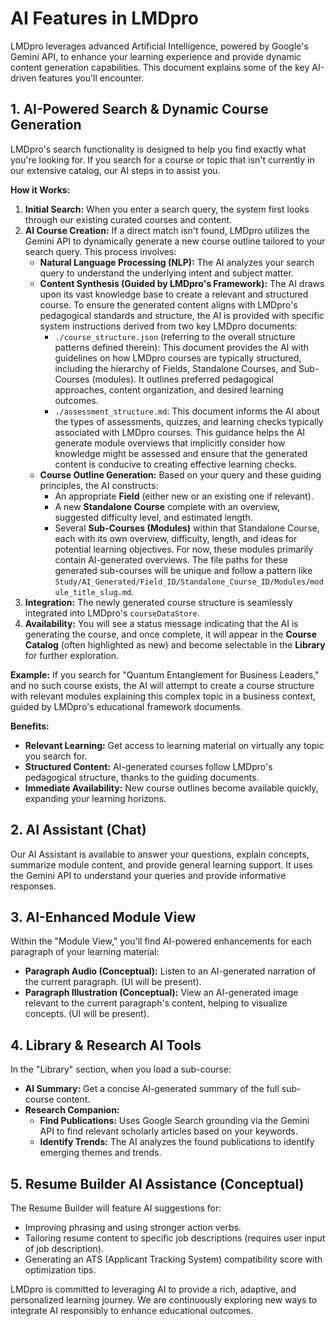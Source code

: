 
# AI Features in LMDpro

LMDpro leverages advanced Artificial Intelligence, powered by Google's Gemini API, to enhance your learning experience and provide dynamic content generation capabilities. This document explains some of the key AI-driven features you'll encounter.

## 1. AI-Powered Search & Dynamic Course Generation

LMDpro's search functionality is designed to help you find exactly what you're looking for. If you search for a course or topic that isn't currently in our extensive catalog, our AI steps in to assist you.

**How it Works:**

1.  **Initial Search:** When you enter a search query, the system first looks through our existing curated courses and content.
2.  **AI Course Creation:** If a direct match isn't found, LMDpro utilizes the Gemini API to dynamically generate a new course outline tailored to your search query. This process involves:
    *   **Natural Language Processing (NLP):** The AI analyzes your search query to understand the underlying intent and subject matter.
    *   **Content Synthesis (Guided by LMDpro's Framework):** The AI draws upon its vast knowledge base to create a relevant and structured course. To ensure the generated content aligns with LMDpro's pedagogical standards and structure, the AI is provided with specific system instructions derived from two key LMDpro documents:
        *   `./course_structure.json` (referring to the overall structure patterns defined therein): This document provides the AI with guidelines on how LMDpro courses are typically structured, including the hierarchy of Fields, Standalone Courses, and Sub-Courses (modules). It outlines preferred pedagogical approaches, content organization, and desired learning outcomes.
        *   `./assessment_structure.md`: This document informs the AI about the types of assessments, quizzes, and learning checks typically associated with LMDpro courses. This guidance helps the AI generate module overviews that implicitly consider how knowledge might be assessed and ensure that the generated content is conducive to creating effective learning checks.
    *   **Course Outline Generation:** Based on your query and these guiding principles, the AI constructs:
        *   An appropriate **Field** (either new or an existing one if relevant).
        *   A new **Standalone Course** complete with an overview, suggested difficulty level, and estimated length.
        *   Several **Sub-Courses (Modules)** within that Standalone Course, each with its own overview, difficulty, length, and ideas for potential learning objectives. For now, these modules primarily contain AI-generated overviews. The file paths for these generated sub-courses will be unique and follow a pattern like `Study/AI_Generated/Field_ID/Standalone_Course_ID/Modules/module_title_slug.md`.
3.  **Integration:** The newly generated course structure is seamlessly integrated into LMDpro's `courseDataStore`.
4.  **Availability:** You will see a status message indicating that the AI is generating the course, and once complete, it will appear in the **Course Catalog** (often highlighted as new) and become selectable in the **Library** for further exploration.

**Example:** If you search for "Quantum Entanglement for Business Leaders," and no such course exists, the AI will attempt to create a course structure with relevant modules explaining this complex topic in a business context, guided by LMDpro's educational framework documents.

**Benefits:**
*   **Relevant Learning:** Get access to learning material on virtually any topic you search for.
*   **Structured Content:** AI-generated courses follow LMDpro's pedagogical structure, thanks to the guiding documents.
*   **Immediate Availability:** New course outlines become available quickly, expanding your learning horizons.

## 2. AI Assistant (Chat)

Our AI Assistant is available to answer your questions, explain concepts, summarize module content, and provide general learning support. It uses the Gemini API to understand your queries and provide informative responses.

## 3. AI-Enhanced Module View

Within the "Module View," you'll find AI-powered enhancements for each paragraph of your learning material:
*   **Paragraph Audio (Conceptual):** Listen to an AI-generated narration of the current paragraph. (UI will be present).
*   **Paragraph Illustration (Conceptual):** View an AI-generated image relevant to the current paragraph's content, helping to visualize concepts. (UI will be present).

## 4. Library & Research AI Tools

In the "Library" section, when you load a sub-course:
*   **AI Summary:** Get a concise AI-generated summary of the full sub-course content.
*   **Research Companion:**
    *   **Find Publications:** Uses Google Search grounding via the Gemini API to find relevant scholarly articles based on your keywords.
    *   **Identify Trends:** The AI analyzes the found publications to identify emerging themes and trends.

## 5. Resume Builder AI Assistance (Conceptual)

The Resume Builder will feature AI suggestions for:
*   Improving phrasing and using stronger action verbs.
*   Tailoring resume content to specific job descriptions (requires user input of job description).
*   Generating an ATS (Applicant Tracking System) compatibility score with optimization tips.

LMDpro is committed to leveraging AI to provide a rich, adaptive, and personalized learning journey. We are continuously exploring new ways to integrate AI responsibly to enhance educational outcomes.
